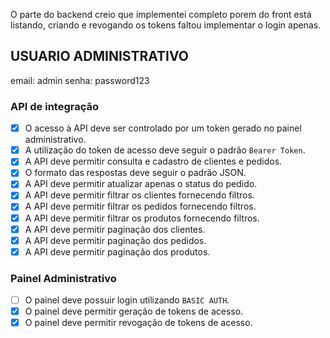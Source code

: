 O parte do backend creio que implementei completo porem do front está listando, criando e revogando os tokens faltou implementar o login apenas.

## USUARIO ADMINISTRATIVO
email: admin
senha: password123

### API de integração
- [x] O acesso à API deve ser controlado por um token gerado no painel administrativo.
- [x] A utilização do token de acesso deve seguir o padrão `Bearer Token`.
- [x] A API deve permitir consulta e cadastro de clientes e pedidos.
- [x] O formato das respostas deve seguir o padrão JSON.
- [x] A API deve permitir atualizar apenas o status do pedido.
- [x] A API deve permitir filtrar os clientes fornecendo filtros.
- [x] A API deve permitir filtrar os pedidos fornecendo filtros.
- [x] A API deve permitir filtrar os produtos fornecendo filtros.
- [x] A API deve permitir paginação dos clientes.
- [x] A API deve permitir paginação dos pedidos.
- [x] A API deve permitir paginação dos produtos.

### Painel Administrativo
- [ ] O painel deve possuir login utilizando `BASIC AUTH`.
- [x] O painel deve permitir geração de tokens de acesso.
- [x] O painel deve permitir revogação de tokens de acesso.
